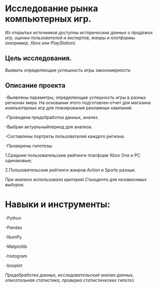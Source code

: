 # Исследование рынка компьютерных игр.

*Из открытых источников доступны исторические данные о продажах игр, оценки пользователей и экспертов, жанры и платформы (например, Xbox или PlayStation).*

## Цель исследования.

Выявить определяющие успешность игры закономерности

## Описание проекта

-Выявлены параметры, определяющие успешность игры в разных регионах мира. На основании этого подготовлен отчет для магазина компьютерных игр для планирования
рекламных кампаний. 

-Проведена предобработка данных, анализ.

-Выбран актуальныйпериод для анализа. 

-Составлены портреты пользователей каждого региона. 

-Проверены гипотезы: 

 1.Средние пользовательские рейтинги платформ Xbox One и PC одинаковые;

 2.Пользовательские рейтинги жанров Action и Sports разные. 

*При анализе использовала критерий Стьюдента для независимых выборок.*

# Навыки и инструменты:

-Python

-Pandas

-NumPy 

-Matplotlib

-histogram

-boxplot

*Предобработка данных, исследовательский анализ данных, описательная статистика, проверка статистических гипотез*